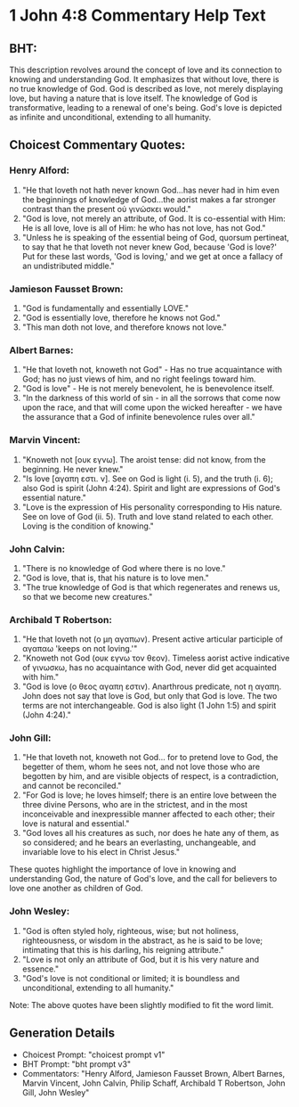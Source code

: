 # 1 John 4:8 Commentary Help Text

## BHT:
This description revolves around the concept of love and its connection to knowing and understanding God. It emphasizes that without love, there is no true knowledge of God. God is described as love, not merely displaying love, but having a nature that is love itself. The knowledge of God is transformative, leading to a renewal of one's being. God's love is depicted as infinite and unconditional, extending to all humanity.

## Choicest Commentary Quotes:
### Henry Alford:
1. "He that loveth not hath never known God...has never had in him even the beginnings of knowledge of God...the aorist makes a far stronger contrast than the present οὐ γινώσκει would." 
2. "God is love, not merely an attribute, of God. It is co-essential with Him: He is all love, love is all of Him: he who has not love, has not God."
3. "Unless he is speaking of the essential being of God, quorsum pertineat, to say that he that loveth not never knew God, because 'God is love?' Put for these last words, 'God is loving,' and we get at once a fallacy of an undistributed middle."

### Jamieson Fausset Brown:
1. "God is fundamentally and essentially LOVE."
2. "God is essentially love, therefore he knows not God."
3. "This man doth not love, and therefore knows not love."

### Albert Barnes:
1. "He that loveth not, knoweth not God" - Has no true acquaintance with God; has no just views of him, and no right feelings toward him.
2. "God is love" - He is not merely benevolent, he is benevolence itself.
3. "In the darkness of this world of sin - in all the sorrows that come now upon the race, and that will come upon the wicked hereafter - we have the assurance that a God of infinite benevolence rules over all."

### Marvin Vincent:
1. "Knoweth not [ουκ εγνω]. The aroist tense: did not know, from the beginning. He never knew."
2. "Is love [αγαπη εστι. ν]. See on God is light (i. 5), and the truth (i. 6); also God is spirit (John 4:24). Spirit and light are expressions of God's essential nature."
3. "Love is the expression of His personality corresponding to His nature. See on love of God (ii. 5). Truth and love stand related to each other. Loving is the condition of knowing."

### John Calvin:
1. "There is no knowledge of God where there is no love."
2. "God is love, that is, that his nature is to love men."
3. "The true knowledge of God is that which regenerates and renews us, so that we become new creatures."

### Archibald T Robertson:
1. "He that loveth not (ο μη αγαπων). Present active articular participle of αγαπαω 'keeps on not loving.'" 
2. "Knoweth not God (ουκ εγνω τον θεον). Timeless aorist active indicative of γινωσκω, has no acquaintance with God, never did get acquainted with him." 
3. "God is love (ο θεος αγαπη εστιν). Anarthrous predicate, not η αγαπη. John does not say that love is God, but only that God is love. The two terms are not interchangeable. God is also light (1 John 1:5) and spirit (John 4:24)."

### John Gill:
1. "He that loveth not, knoweth not God... for to pretend love to God, the begetter of them, whom he sees not, and not love those who are begotten by him, and are visible objects of respect, is a contradiction, and cannot be reconciled."
2. "For God is love; he loves himself; there is an entire love between the three divine Persons, who are in the strictest, and in the most inconceivable and inexpressible manner affected to each other; their love is natural and essential."
3. "God loves all his creatures as such, nor does he hate any of them, as so considered; and he bears an everlasting, unchangeable, and invariable love to his elect in Christ Jesus."

These quotes highlight the importance of love in knowing and understanding God, the nature of God's love, and the call for believers to love one another as children of God.

### John Wesley:
1. "God is often styled holy, righteous, wise; but not holiness, righteousness, or wisdom in the abstract, as he is said to be love; intimating that this is his darling, his reigning attribute."
2. "Love is not only an attribute of God, but it is his very nature and essence."
3. "God's love is not conditional or limited; it is boundless and unconditional, extending to all humanity."

Note: The above quotes have been slightly modified to fit the word limit.


## Generation Details
- Choicest Prompt: "choicest prompt v1"
- BHT Prompt: "bht prompt v3"
- Commentators: "Henry Alford, Jamieson Fausset Brown, Albert Barnes, Marvin Vincent, John Calvin, Philip Schaff, Archibald T Robertson, John Gill, John Wesley"
